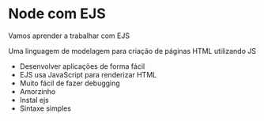 # Node com EJS

Vamos aprender a trabalhar com EJS

Uma linguagem de modelagem para criação de páginas HTML utilizando JS

* Desenvolver aplicações de forma fácil
* EJS usa JavaScript para renderizar HTML
* Muito fácil de fazer debugging
* Amorzinho
* Instal ejs
* Sintaxe simples
